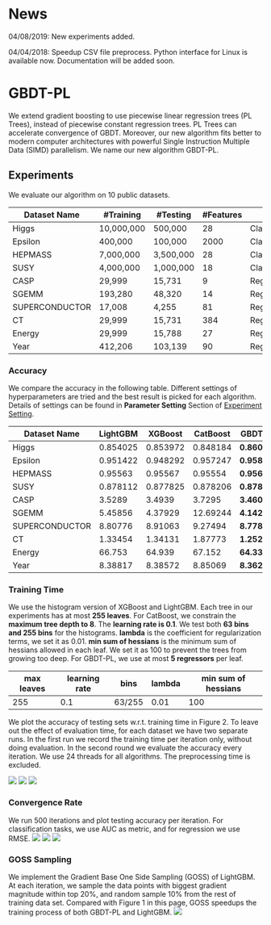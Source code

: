 # News
04/08/2019: New experiments added.

04/04/2018: Speedup CSV file preprocess. Python interface for Linux is available now. Documentation will be added soon. 

# GBDT-PL
We extend gradient boosting to use piecewise linear regression trees (PL Trees), 
instead of piecewise constant regression trees. PL Trees can accelerate convergence of
GBDT. Moreover, our new algorithm fits better to modern computer architectures with powerful
Single Instruction Multiple Data (SIMD) parallelism. We name our new algorithm GBDT-PL.

## Experiments 
We evaluate our algorithm on 10 public datasets.


|Dataset Name| #Training | #Testing | #Features |      Task      | Link |
|------------|------------|----------|-----------|----------------|------|
|    Higgs   | 10,000,000 | 500,000  |     28    | Classification | [higgs](https://archive.ics.uci.edu/ml/datasets/HIGGS) |
|   Epsilon  | 400,000 | 100,000  |     2000    | Classification | [epsilon](https://www.csie.ntu.edu.tw/~cjlin/libsvmtools/datasets/binary.html) |
|  HEPMASS   | 7,000,000 | 3,500,000 | 28 | Classification | [hepmass](https://archive.ics.uci.edu/ml/datasets/HEPMASS)|
|  SUSY   | 4,000,000 | 1,000,000 | 18 | Classification | [susy](https://archive.ics.uci.edu/ml/datasets/SUSY)|
| CASP | 29,999 | 15,731 | 9 | Regression | [casp](https://archive.ics.uci.edu/ml/datasets/Physicochemical+Properties+of+Protein+Tertiary+Structure) |
| SGEMM | 193,280 | 48,320 | 14 | Regression | [sgemm](https://archive.ics.uci.edu/ml/datasets/SGEMM+GPU+kernel+performance) |
| SUPERCONDUCTOR | 17,008 | 4,255 | 81 | Regression | [superconductor](https://archive.ics.uci.edu/ml/datasets/Superconductivty+Data) |
| CT | 29,999 | 15,731 | 384 | Regression | [ct](https://archive.ics.uci.edu/ml/datasets/Relative+location+of+CT+slices+on+axial+axis) |
| Energy | 29,999 | 15,788 | 27 | Regression | [energy](https://archive.ics.uci.edu/ml/datasets/Energy+efficiency) |
| Year | 412,206 | 103,139 | 90 | Regression | [year](https://archive.ics.uci.edu/ml/datasets/YearPredictionMSD) |

### Accuracy 
We compare the accuracy in the following table. Different settings of hyperparameters are tried and the best result is picked for each algorithm. Details of settings can be found in **Parameter Setting** Section of [Experiment Setting](https://github.com/GBDT-PL/GBDT-PL/blob/master/docs/supple.pdf).

|Dataset Name| LightGBM | XGBoost | CatBoost |      GBDT-PL      | 
|------------|------------|----------|-----------|----------------|
|    Higgs   | 0.854025 | 0.853972  |     0.848184    | **0.860243** | 
|   Epsilon  | 0.951422 | 0.948292  |     0.957247    | **0.958086** | 
|  HEPMASS   | 0.95563 | 0.95567 | 0.95554 | **0.95645** | 
|  SUSY   | 0.878112 | 0.877825 | 0.878206 | **0.878322** |
| CASP | 3.5289 | 3.4939 | 3.7295 | **3.4605** | 
| SGEMM | 5.45856 | 4.37929 | 12.69244 | **4.14205** | 
| SUPERCONDUCTOR | 8.80776 | 8.91063 | 9.27494 | **8.77886** | 
| CT | 1.33454 | 1.34131 | 1.87773 | **1.25233** | 
| Energy | 66.753 | 64.939 | 67.152 | **64.335** | 
| Year | 8.38817 | 8.38572 | 8.85069 | **8.36231** | 

### Training Time
We use the histogram version of XGBoost and LightGBM. Each tree in our experiments has at most **255 leaves**. For CatBoost, we constrain the **maximum tree depth to 8**. The **learning rate is 0.1**. We test both **63 bins and 255 bins** for the histograms. **lambda** is the coefficient for regularization terms, we set it as 0.01. **min sum of hessians** is the minimum sum of hessians allowed in each leaf. We set it as 100 to prevent the trees from growing too deep. For GBDT-PL, we use at most **5 regressors** per leaf. 

|max leaves | learning rate | bins | lambda | min sum of hessians |
|-----------|---------------|------|-----------|---------------------|
|255 | 0.1 | 63/255 | 0.01 | 100 |

We plot the accuracy of testing sets w.r.t. training time in Figure 2. To leave out the effect of evaluation time, for each dataset we have two separate runs. In the first run we record the training time per iteration only, without doing evaluation. In the second round we evaluate the accuracy every iteration. We use 24 threads for all algorithms. The preprocessing time is excluded. 

![](https://github.com/GBDT-PL/GBDT-PL/raw/master/figures/training-time-1.png)
![](https://github.com/GBDT-PL/GBDT-PL/raw/master/figures/training-time-2.png)
![](https://github.com/GBDT-PL/GBDT-PL/raw/master/figures/training-time-3.png)

### Convergence Rate
We run 500 iterations and plot testing accuracy per iteration.  For classification tasks, we use AUC as metric, and for regression we use RMSE.
![](https://github.com/GBDT-PL/GBDT-PL/raw/master/figures/convergence-1.png) 
![](https://github.com/GBDT-PL/GBDT-PL/raw/master/figures/convergence-2.png) 
![](https://github.com/GBDT-PL/GBDT-PL/raw/master/figures/convergence-3.png) 

### GOSS Sampling
We implement the Gradient Base One Side Sampling (GOSS) of LightGBM. At each iteration, we sample the data points with biggest gradient magnitude within top 20%, and random sample 10% from the rest of training data set. Compared with Figure 1 in this page, GOSS speedups the training process of both GBDT-PL and LightGBM.
![](https://github.com/GBDT-PL/GBDT-PL/raw/master/figures/goss.png)
